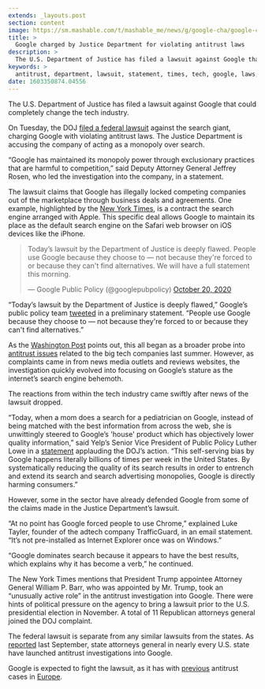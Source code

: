 ```yaml
--- 
extends: _layouts.post 
section: content 
image: https://sm.mashable.com/t/mashable_me/news/g/google-cha/google-charged-by-justice-department-for-violating-antitrust_ak3g.1200.png 
title: > 
  Google charged by Justice Department for violating antitrust laws 
description: > 
  The U.S. Department of Justice has filed a lawsuit against Google that could completely change the tech industry.On Tuesday, the DOJ filed a federal lawsuit against the search giant, charging Google with violating antitrust laws.The Justice Department is accusing the company of acting as a monopoly over search.— Google Public Policy (@googlepubpolicy) October 20, 2020“Today’s lawsuit by the Department of Justice is deeply flawed,” Google’s public policy team tweeted in a preliminary statement.As reported last September, state attorneys general in nearly every U.S. state have launched antitrust investigations into Google. 
keywords: > 
  antitrust, department, lawsuit, statement, times, tech, google, laws, violating, search, general, justice, charged 
date: 1603350874.04556 
--- 
```

<div><p></p><p class="vplayer"></p><p>The U.S. Department of Justice has filed a lawsuit against Google that could completely change the tech industry.</p>
<p>On Tuesday, the DOJ <a href="https://assets.documentcloud.org/documents/7273457/10-20-20-US-v-Google-Complaint.pdf" target="_blank">filed a federal lawsuit</a> against the search giant, charging Google with violating antitrust laws. The Justice Department is accusing the company of acting as a monopoly over search.&#160;</p>
<p>&#8220;Google has maintained its monopoly power through exclusionary practices that are harmful to competition,&#8221; said Deputy Attorney General Jeffrey Rosen, who led the investigation into the company, in a statement.</p>
<p>The lawsuit claims that Google has illegally locked competing companies out of the marketplace through business deals and agreements. One example, highlighted by the <a href="https://www.nytimes.com/2020/10/20/technology/google-antitrust.html?campaign_id=60&amp;emc=edit_na_20201020&amp;instance_id=0&amp;nl=breaking-news&amp;ref=cta&amp;regi_id=127147406&amp;segment_id=41606&amp;user_id=05bd306ecc1e3b4706d32ea4924f0769" target="_blank">New York Times</a>, is a contract the search engine arranged with Apple. This specific deal allows Google to maintain its place as the default search engine on the Safari web browser on iOS devices like the iPhone.</p>
<blockquote class="twitter-tweet">
<p dir="ltr" lang="en">Today&#8217;s lawsuit by the Department of Justice is deeply flawed.  People use Google because they choose to &#8212; not because they're forced to or because they can't find alternatives. We will have a full statement this morning.</p>
<p>&#8212; Google Public Policy (@googlepubpolicy) <a href="https://twitter.com/googlepubpolicy/status/1318557763467882501?ref_src=twsrc%5Etfw" target="_blank">October 20, 2020</a></p>
</blockquote>
 
<p>&#8220;Today&#8217;s lawsuit by the Department of Justice is deeply flawed,&#8221; Google&#8217;s public policy team <a href="https://twitter.com/googlepubpolicy/status/1318557763467882501" target="_blank">tweeted</a> in a preliminary statement. &#8220;People use Google because they choose to &#8212; not because they're forced to or because they can't find alternatives.&#8221;</p>
<p>As the <a href="https://www.washingtonpost.com/technology/2020/10/20/google-antitrust-doj-lawsuit/" target="_blank">Washington Post</a> points out, this all began as a broader probe into <a href="https://me.mashable.com/tech/11147/facebook-amazon-apple-and-google-deserve-to-be-grilled-at-the-house-antitrust-hearing">antitrust issues</a> related to the big tech companies last summer. However, as complaints came in from news media outlets and reviews websites, the investigation quickly evolved into focusing on Google&#8217;s stature as the internet&#8217;s search engine behemoth.</p>
<p>The reactions from within the tech industry came swiftly after news of the lawsuit dropped.</p>
<p>&#8220;Today, when a mom does a search for a pediatrician on Google, instead of being matched with the best information from across the web, she is unwittingly steered to Google&#8217;s 'house' product which has objectively lower quality information,&#8221; said Yelp&#8217;s Senior Vice President of Public Policy Luther Lowe in a <a href="https://blog.yelp.com/2020/10/united-states-v-google" target="_blank">statement</a> applauding the DOJ&#8217;s action. &#8220;This self-serving bias by Google happens literally billions of times per week in the United States. By systematically reducing the quality of its search results in order to entrench and extend its search and search advertising monopolies, Google is directly harming consumers.&#8221;</p>
<p>However, some in the sector have already defended Google from some of the claims made in the Justice Department&#8217;s lawsuit.</p>
<p>&#8220;At no point has Google forced people to use Chrome,&#8221; explained Luke Tayler, founder of the adtech company TrafficGuard, in an email statement. &#8220;It&#8217;s not pre-installed as Internet Explorer once was on Windows.&#8221;</p>
<p>&#8220;Google dominates search because it appears to have the best results, which explains why it has become a verb,&#8221; he continued.</p>
<p>The New York Times mentions that President Trump appointee Attorney General William P. Barr, who was appointed by Mr. Trump, took an &#8220;unusually active role&#8221; in the antitrust investigation into Google. There were hints of political pressure on the agency to bring a lawsuit prior to the U.S. presidential election in November. A total of 11 Republican attorneys general joined the DOJ complaint.&#160;</p>
<p>The federal lawsuit is separate from any similar lawsuits from the states. As <a href="https://mashable.com/article/google-antitrust-investigation/">reported</a> last September, state attorneys general in nearly every U.S. state have launched antitrust investigations into Google.</p>
<p>Google is expected to fight the lawsuit, as it has with <a href="https://mashable.com/article/eu-google-android-fine-5-billion/">previous</a> antitrust cases in <a href="https://me.mashable.com/tech/3315/google-hit-with-17-billion-fine-for-anticompetitive-ad-pract">Europe</a>.</p>
  
  </div>